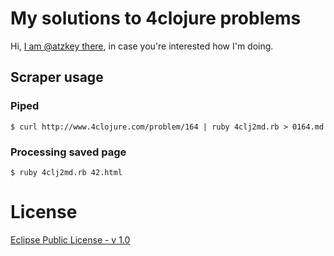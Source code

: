 # My solutions to 4clojure problems

Hi, [I am @atzkey there](http://4clojure.com/user/atzkey), in case you're interested how I'm doing.

## Scraper usage
### Piped
`$ curl http://www.4clojure.com/problem/164 | ruby 4clj2md.rb > 0164.md`
### Processing saved page
`$ ruby 4clj2md.rb 42.html`

# License
[Eclipse Public License - v 1.0](http://www.eclipse.org/legal/epl-v10.html)

